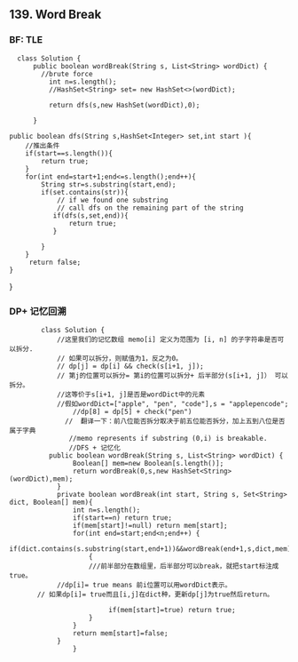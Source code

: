 
## 139. Word Break


### BF: TLE

      class Solution {
          public boolean wordBreak(String s, List<String> wordDict) {
            //brute force
              int n=s.length();
              //HashSet<String> set= new HashSet<>(wordDict);

              return dfs(s,new HashSet(wordDict),0);

          }

    public boolean dfs(String s,HashSet<Integer> set,int start ){
        //推出条件
        if(start==s.length()){
            return true;
        }
        for(int end=start+1;end<=s.length();end++){
            String str=s.substring(start,end);
            if(set.contains(str)){
                // if we found one substring
                // call dfs on the remaining part of the string
               if(dfs(s,set,end)){
                   return true;
               } 
                
            }
        }
         return false;
    }
   
}



### DP+ 记忆回溯

            class Solution {
                //这里我们的记忆数组 memo[i] 定义为范围为 [i, n] 的子字符串是否可以拆分.
                // 如果可以拆分，则赋值为1，反之为0。
                // dp[j] = dp[i] && check(s[i+1, j]);
                // 第j的位置可以拆分= 第i的位置可以拆分+ 后半部分(s[i+1, j]） 可以拆分。
                //这等价于s[i+1, j]是否是wordDict中的元素
                //假如wordDict=["apple", "pen", "code"],s = "applepencode";
                    //dp[8] = dp[5] + check("pen")
                  //  翻译一下：前八位能否拆分取决于前五位能否拆分，加上五到八位是否属于字典
                   //memo represents if substring (0,i) is breakable.  
                   //DFS + 记忆化
              public boolean wordBreak(String s, List<String> wordDict) {
                    Boolean[] mem=new Boolean[s.length()];
                    return wordBreak(0,s,new HashSet<String>(wordDict),mem);   
                }
                private boolean wordBreak(int start, String s, Set<String> dict, Boolean[] mem){
                    int n=s.length();
                    if(start==n) return true;
                    if(mem[start]!=null) return mem[start];
                    for(int end=start;end<n;end++) {
                        if(dict.contains(s.substring(start,end+1))&&wordBreak(end+1,s,dict,mem)) 
                        {
                        ///前半部分在数组里，后半部分可以break，就把start标注成true。
                //dp[i]= true means 前i位置可以用wordDict表示。 
           // 如果dp[i]= true而且[i,j]在dict种，更新dp[j]为true然后return。
                
                             if(mem[start]=true) return true;
                        }
                    }
                    return mem[start]=false;
                }
                    }
